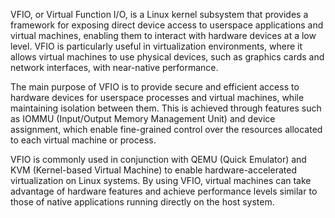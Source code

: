 VFIO, or Virtual Function I/O, is a Linux kernel subsystem that provides a framework for exposing direct device access to userspace applications and virtual machines, enabling them to interact with hardware devices at a low level. VFIO is particularly useful in virtualization environments, where it allows virtual machines to use physical devices, such as graphics cards and network interfaces, with near-native performance.

The main purpose of VFIO is to provide secure and efficient access to hardware devices for userspace processes and virtual machines, while maintaining isolation between them. This is achieved through features such as IOMMU (Input/Output Memory Management Unit) and device assignment, which enable fine-grained control over the resources allocated to each virtual machine or process.

VFIO is commonly used in conjunction with QEMU (Quick Emulator) and KVM (Kernel-based Virtual Machine) to enable hardware-accelerated virtualization on Linux systems. By using VFIO, virtual machines can take advantage of hardware features and achieve performance levels similar to those of native applications running directly on the host system.